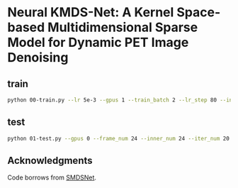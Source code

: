 # Neural KMDS-Net: A Kernel Space-based Multidimensional Sparse Model for Dynamic PET Image Denoising

## train
```bash
python 00-train.py --lr 5e-3 --gpus 1 --train_batch 2 --lr_step 80 --inner_num 24 --iter_num 20 --use_kernel 1 --kernel_depth 2 --train_path xxx --model_name xxx
```

## test
```bash
python 01-test.py --gpus 0 --frame_num 24 --inner_num 24 --iter_num 20 --use_kernel 1 --kernel_depth 2 --model_name checkpoints/ckpt
```

## Acknowledgments
Code borrows from [SMDSNet](https://github.com/bearshng/smds-net). 
